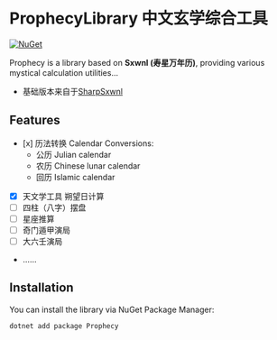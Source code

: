 ﻿# ProphecyLibrary 中文玄学综合工具

[![NuGet](https://img.shields.io/nuget/v/Prophecy.svg?style=flat-square)](https://www.nuget.org/packages/Prophecy)

Prophecy is a library based on ​**Sxwnl (寿星万年历)**, providing various mystical calculation utilities...

 - 基础版本来自于[SharpSxwnl](https://github.com/HongchenMeng/SharpSxwnl)


## Features

- ​[x] 历法转换 Calendar Conversions:
  - 公历 Julian calendar
  - 农历 Chinese lunar calendar
  - 回历 Islamic calendar
- [x] 天文学工具 朔望日计算
- [ ] 四柱（八字）摆盘
- [ ] 星座推算
- [ ] 奇门遁甲演局
- [ ] 大六壬演局
- ……

## Installation

You can install the library via NuGet Package Manager:

```bash
dotnet add package Prophecy

```

